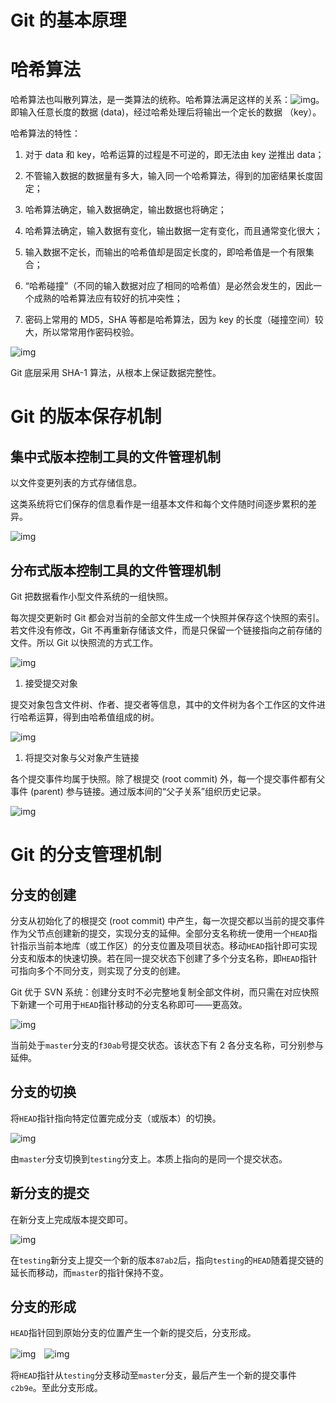 # Git 的基本原理

#   哈希算法

哈希算法也叫散列算法，是一类算法的统称。哈希算法满足这样的关系：![img](https://cdn.nlark.com/yuque/__latex/8d72bab474df1a6d60b6a587f0804478.svg)。即输入任意长度的数据 (data)，经过哈希处理后将输出一个定长的数据 （key）。

哈希算法的特性：

1. 对于 data 和 key，哈希运算的过程是不可逆的，即无法由 key 逆推出 data；
2. 不管输入数据的数据量有多大，输入同一个哈希算法，得到的加密结果长度固定；

1. 哈希算法确定，输入数据确定，输出数据也将确定；
2. 哈希算法确定，输入数据有变化，输出数据一定有变化，而且通常变化很大；

1. 输入数据不定长，而输出的哈希值却是固定长度的，即哈希值是一个有限集合；
2. “哈希碰撞”（不同的输入数据对应了相同的哈希值）是必然会发生的，因此一个成熟的哈希算法应有较好的抗冲突性；

1. 密码上常用的 MD5，SHA 等都是哈希算法，因为 key 的长度（碰撞空间）较大，所以常常用作密码校验。

![img](https://cdn.nlark.com/yuque/0/2021/jpeg/932482/1635517041005-ecf9698f-990b-467a-a1ac-c16b6565946e.jpeg)

Git 底层采用 SHA-1 算法，从根本上保证数据完整性。

#   Git 的版本保存机制

## 集中式版本控制工具的文件管理机制

以文件变更列表的方式存储信息。

这类系统将它们保存的信息看作是一组基本文件和每个文件随时间逐步累积的差异。

![img](https://cdn.nlark.com/yuque/0/2021/png/932482/1635517378402-e8cc52a6-5860-456b-90ca-6591a41d5edb.png)

## 分布式版本控制工具的文件管理机制

Git 把数据看作小型文件系统的一组快照。

每次提交更新时 Git 都会对当前的全部文件生成一个快照并保存这个快照的索引。若文件没有修改，Git 不再重新存储该文件，而是只保留一个链接指向之前存储的文件。所以 Git 以快照流的方式工作。

![img](https://cdn.nlark.com/yuque/0/2021/png/932482/1635517472404-b592db59-ffe1-47f3-bf72-1dbc38e73e6e.png)

1. 接受提交对象

提交对象包含文件树、作者、提交者等信息，其中的文件树为各个工作区的文件进行哈希运算，得到由哈希值组成的树。

![img](https://cdn.nlark.com/yuque/0/2021/png/932482/1635517618424-4345d209-5f00-47b7-893c-75a14ee3e968.png)

1. 将提交对象与父对象产生链接

各个提交事件均属于快照。除了根提交 (root commit) 外，每一个提交事件都有父事件 (parent) 参与链接。通过版本间的“父子关系”组织历史记录。

![img](https://cdn.nlark.com/yuque/0/2021/png/932482/1635517669164-406c9170-88ae-4023-870b-70903b2809f5.png)

#   Git 的分支管理机制

## 分支的创建

分支从初始化了的根提交 (root commit) 中产生，每一次提交都以当前的提交事件作为父节点创建新的提交，实现分支的延伸。全部分支名称统一使用一个`HEAD`指针指示当前本地库（或工作区）的分支位置及项目状态。移动`HEAD`指针即可实现分支和版本的快速切换。若在同一提交状态下创建了多个分支名称，即`HEAD`指针可指向多个不同分支，则实现了分支的创建。

Git 优于 SVN 系统：创建分支时不必完整地复制全部文件树，而只需在对应快照下新建一个可用于`HEAD`指针移动的分支名称即可——更高效。

![img](https://cdn.nlark.com/yuque/0/2021/png/932482/1635603094626-4aed466b-d5e3-45c2-b424-4d2e9b659b32.png)

当前处于`master`分支的`f30ab`号提交状态。该状态下有 2 各分支名称，可分别参与延伸。

## 分支的切换

将`HEAD`指针指向特定位置完成分支（或版本）的切换。

![img](https://cdn.nlark.com/yuque/0/2021/png/932482/1635603821225-e7c257bd-0d86-47c4-9025-87c1b1fc0359.png)

由`master`分支切换到`testing`分支上。本质上指向的是同一个提交状态。

## 新分支的提交

在新分支上完成版本提交即可。

![img](https://cdn.nlark.com/yuque/0/2021/png/932482/1635604508299-dc11819c-ef90-49a1-a18c-c1c29ef6244c.png)

在`testing`新分支上提交一个新的版本`87ab2`后，指向`testing`的`HEAD`随着提交链的延长而移动，而`master`的指针保持不变。

## 分支的形成

`HEAD`指针回到原始分支的位置产生一个新的提交后，分支形成。

![img](https://cdn.nlark.com/yuque/0/2021/png/932482/1635604763828-5782028b-13b6-4291-bcd8-01ae1df2669b.png)　![img](https://cdn.nlark.com/yuque/0/2021/png/932482/1635604773463-b35ebe2f-d359-4518-9c41-326b9db44266.png)

将`HEAD`指针从`testing`分支移动至`master`分支，最后产生一个新的提交事件`c2b9e`。至此分支形成。